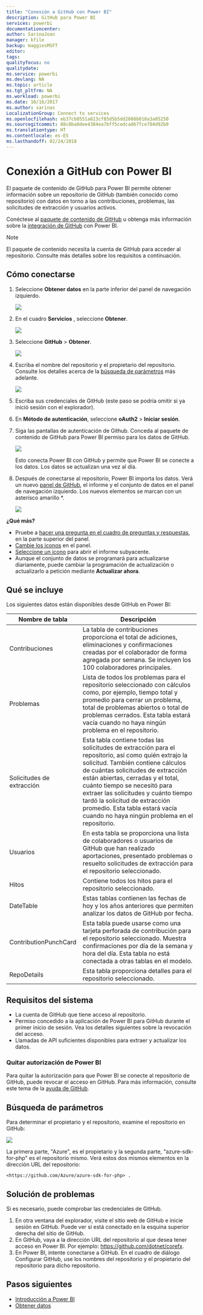 ```yaml
---
title: "Conexión a GitHub con Power BI"
description: GitHub para Power BI
services: powerbi
documentationcenter: 
author: SarinaJoan
manager: kfile
backup: maggiesMSFT
editor: 
tags: 
qualityfocus: no
qualitydate: 
ms.service: powerbi
ms.devlang: NA
ms.topic: article
ms.tgt_pltfrm: NA
ms.workload: powerbi
ms.date: 10/16/2017
ms.author: sarinas
LocalizationGroup: Connect to services
ms.openlocfilehash: eb37cb0551a613cf85d5b5dd2608b018a3a05250
ms.sourcegitcommit: 88c8ba8dee4384ea7bff5cedcad67fce784d92b0
ms.translationtype: HT
ms.contentlocale: es-ES
ms.lasthandoff: 02/24/2018
---
```

# <a name="connect-to-github-with-power-bi"></a>Conexión a GitHub con Power BI
El paquete de contenido de GitHub para Power BI permite obtener información sobre un repositorio de GitHub (también conocido como repositorio) con datos en torno a las contribuciones, problemas, las solicitudes de extracción y usuarios activos.

Conéctese al [paquete de contenido de GitHub](https://app.powerbi.com/getdata/services/github) u obtenga más información sobre la [integración de GitHub](https://powerbi.microsoft.com/integrations/github) con Power BI.

>[!NOTE]
>El paquete de contenido necesita la cuenta de GitHub para acceder al repositorio. Consulte más detalles sobre los requisitos a continuación.

## <a name="how-to-connect"></a>Cómo conectarse
1. Seleccione **Obtener datos** en la parte inferior del panel de navegación izquierdo.
   
   ![](media/service-connect-to-github/pbi_getdata.png) 
2. En el cuadro **Servicios** , seleccione **Obtener**.
   
   ![](media/service-connect-to-github/pbi_get_services.png) 
3. Seleccione **GitHub** \> **Obtener**.
   
   ![](media/service-connect-to-github/github.png)
4. Escriba el nombre del repositorio y el propietario del repositorio. Consulte los detalles acerca de la [búsqueda de parámetros](#FindingParams) más adelante.
   
   ![](media/service-connect-to-github/pbi_github1.png)
5. Escriba sus credenciales de GitHub (este paso se podría omitir si ya inició sesión con el explorador). 
6. En **Método de autenticación**, seleccione **oAuth2** \> **Iniciar sesión**. 
7. Siga las pantallas de autenticación de Github. Conceda al paquete de contenido de GitHub para Power BI permiso para los datos de GitHub.
   
   ![](media/service-connect-to-github/github_authorize.png)
   
   Esto conecta Power BI con GitHub y permite que Power BI se conecte a los datos.  Los datos se actualizan una vez al día.
8. Después de conectarse al repositorio, Power BI importa los datos. Verá un nuevo [panel de GitHub](https://powerbi.microsoft.com/integrations/github), el informe y el conjunto de datos en el panel de navegación izquierdo. Los nuevos elementos se marcan con un asterisco amarillo \*.
   
   ![](media/service-connect-to-github/pbi_githubdash.png)

**¿Qué más?**

* Pruebe a [hacer una pregunta en el cuadro de preguntas y respuestas](power-bi-q-and-a.md), en la parte superior del panel.
* [Cambie los iconos](service-dashboard-edit-tile.md) en el panel.
* [Seleccione un icono](service-dashboard-tiles.md) para abrir el informe subyacente.
* Aunque el conjunto de datos se programará para actualizarse diariamente, puede cambiar la programación de actualización o actualizarlo a petición mediante **Actualizar ahora**.

## <a name="whats-included"></a>Qué se incluye
Los siguientes datos están disponibles desde GitHub en Power BI:     

| Nombre de tabla | Descripción |
| --- | --- |
| Contribuciones |La tabla de contribuciones proporciona el total de adiciones, eliminaciones y confirmaciones creadas por el colaborador de forma agregada por semana. Se incluyen los 100 colaboradores principales. |
| Problemas |Lista de todos los problemas para el repositorio seleccionado con cálculos como, por ejemplo, tiempo total y promedio para cerrar un problema, total de problemas abiertos o total de problemas cerrados. Esta tabla estará vacía cuando no haya ningún problema en el repositorio. |
| Solicitudes de extracción |Esta tabla contiene todas las solicitudes de extracción para el repositorio, así como quién extrajo la solicitud. También contiene cálculos de cuántas solicitudes de extracción están abiertas, cerradas y el total, cuánto tiempo se necesitó para extraer las solicitudes y cuánto tiempo tardó la solicitud de extracción promedio. Esta tabla estará vacía cuando no haya ningún problema en el repositorio. |
| Usuarios |En esta tabla se proporciona una lista de colaboradores o usuarios de GitHub que han realizado aportaciones, presentado problemas o resuelto solicitudes de extracción para el repositorio seleccionado. |
| Hitos |Contiene todos los hitos para el repositorio seleccionado. |
| DateTable |Estas tablas contienen las fechas de hoy y los años anteriores que permiten analizar los datos de GitHub por fecha. |
| ContributionPunchCard |Esta tabla puede usarse como una tarjeta perforada de contribución para el repositorio seleccionado. Muestra confirmaciones por día de la semana y hora del día. Esta tabla no está conectada a otras tablas en el modelo. |
| RepoDetails |Esta tabla proporciona detalles para el repositorio seleccionado. |

## <a name="system-requirements"></a>Requisitos del sistema
* La cuenta de GitHub que tiene acceso al repositorio.  
* Permiso concedido a la aplicación de Power BI para GitHub durante el primer inicio de sesión. Vea los detalles siguientes sobre la revocación del acceso.  
* Llamadas de API suficientes disponibles para extraer y actualizar los datos.  

### <a name="de-authorize-power-bi"></a>Quitar autorización de Power BI
Para quitar la autorización para que Power BI se conecte al repositorio de GitHub, puede revocar el acceso en GitHub. Para más información, consulte este tema de la [ayuda de GitHub](https://help.github.com/articles/keeping-your-ssh-keys-and-application-access-tokens-safe/#reviewing-your-authorized-applications-oauth).

<a name="FindingParams"></a>

## <a name="finding-parameters"></a>Búsqueda de parámetros
Para determinar el propietario y el repositorio, examine el repositorio en GitHub:

![](media/service-connect-to-github/github_ownerrepo.png)

La primera parte, "Azure", es el propietario y la segunda parte, "azure-sdk-for-php" es el repositorio mismo.  Verá estos dos mismos elementos en la dirección URL del repositorio:

    <https://github.com/Azure/azure-sdk-for-php> .

## <a name="troubleshooting"></a>Solución de problemas
Si es necesario, puede comprobar las credenciales de GitHub.  

1. En otra ventana del explorador, visite el sitio web de GitHub e inicie sesión en GitHub. Puede ver si está conectado en la esquina superior derecha del sitio de GitHub.    
2. En GitHub, vaya a la dirección URL del repositorio al que desea tener acceso en Power BI. Por ejemplo: https://github.com/dotnet/corefx.  
3. En Power BI, intente conectarse a GitHub. En el cuadro de diálogo Configurar GitHub, use los nombres del repositorio y el propietario del repositorio para dicho repositorio.  

## <a name="next-steps"></a>Pasos siguientes
* [Introducción a Power BI](service-get-started.md)
* [Obtener datos](service-get-data.md)

